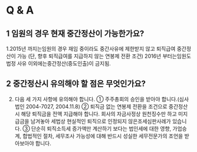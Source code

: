 # Q & A
## 1 임원의 경우 현재 중간정산이 가능한가요?
1.2015년 까지는임원의 경우
재임 중이라도 중간사유에 제한받지 않고 퇴직급여 중간정산이 가능
(단, 향후 퇴직급여를 지급하지 않는 연봉제 전환 조건)
2016년 부터는임원도 법정 사유 이외에는중간정산(중도인출)이 금지됨.
## 2 중간정산시 유의해야 할 점은 무엇인가요?
2. 다음 세 가지 사항에 유의해야 합니다.
① 주주총회의 승인을 받아야 합니다.(심사법인 2004-7027, 2004.11.8)
② 퇴직금 없는 연봉제 전환을 조건으로 중간정산시 해당 퇴직금을 전액 지급해야 합니다.
회사의 자금사정상 원천징수만 하고 미지급금을 남겨놓아 세법상 현실적인 퇴직으로 인정되지 않은조세심판사례가 있습니다.
③ 단순히 퇴직소득세 증가액만 계산하기 보다는 법인세에 대한 영향, 가업승계, 합법적인 절차, 세무조사
가능성에 대해 반드시 성실한 세무전문가의 조언을 받아보아야 합니다.
